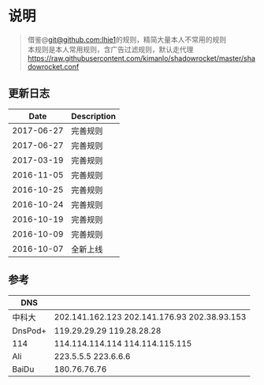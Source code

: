 #	说明

> 借鉴@[git@github.com:lhie1](https://github.com/lhie1/Surge)的规则，精简大量本人不常用的规则  
> 本规则是本人常用规则，含广告过滤规则，默认走代理  
> https://raw.githubusercontent.com/kimanlo/shadowrocket/master/shadowrocket.conf  

## 更新日志
| Date | Description |
| ------| -----------|
| 2017-06-27 | 完善规则 |
| 2017-06-27 | 完善规则 |
| 2017-03-19 | 完善规则 |
| 2016-11-05 | 完善规则 |
| 2016-10-25 | 完善规则 |
| 2016-10-24 | 完善规则 |
| 2016-10-19 | 完善规则 |
| 2016-10-09 | 完善规则 |
| 2016-10-07 | 全新上线 |

## 参考
| DNS |  |
| ------| -----------|
| 中科大 | 202.141.162.123 202.141.176.93 202.38.93.153 |
| DnsPod+ | 119.29.29.29 119.28.28.28 |
| 114 | 114.114.114.114 114.114.115.115 |
| Ali | 223.5.5.5 223.6.6.6 |
| BaiDu | 180.76.76.76 |
